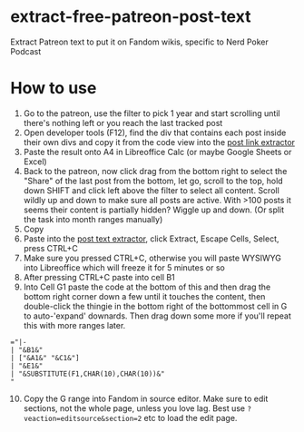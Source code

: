 # extract-free-patreon-post-text
Extract Patreon text to put it on Fandom wikis, specific to Nerd Poker Podcast

# How to use

1. Go to the patreon, use the filter to pick 1 year and start scrolling until there's nothing left or you reach the last tracked post
2. Open developer tools (F12), find the div that contains each post inside their own divs and copy it from the code view into the [post link extractor](https://qubodup.github.io/extract-free-patreon-post-text/links/)
3. Paste the result onto A4 in Libreoffice Calc (or maybe Google Sheets or Excel)
4. Back to the patreon, now click drag from the bottom right to select the "Share" of the last post from the bottom, let go, scroll to the top, hold down SHIFT and click left above the filter to select all content. Scroll wildly up and down to make sure all posts are active. With >100 posts it seems their content is partially hidden? Wiggle up and down. (Or split the task into month ranges manually)
5. Copy
6. Paste into the [post text extractor](https://qubodup.github.io/extract-free-patreon-post-text/text/), click Extract, Escape Cells, Select, press CTRL+C
7. Make sure you pressed CTRL+C, otherwise you will paste WYSIWYG into Libreoffice which will freeze it for 5 minutes or so
8. After pressing CTRL+C paste into cell B1
9. Into Cell G1 paste the code at the bottom of this and then drag the bottom right corner down a few until it touches the content, then double-click the thingie in the bottom right of the bottommost cell in G to auto-'expand' downards. Then drag down some more if you'll repeat this with more ranges later.

```
="|-
| "&B1&"
| ["&A1&" "&C1&"]
| "&E1&"
| "&SUBSTITUTE(F1,CHAR(10),CHAR(10))&"
"
```
10. Copy the G range into Fandom in source editor. Make sure to edit sections, not the whole page, unless you love lag. Best use `?veaction=editsource&section=2` etc to load the edit page.
